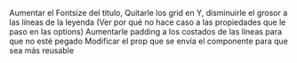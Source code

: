 Aumentar el Fontsize del titulo, Quitarle los grid en Y, disminuirle el grosor a las líneas de la leyenda (Ver por qué no hace caso a las propiedades que le paso en las options)
Aumentarle padding a los costados de las líneas para que no esté pegado
Modificar el prop que se envía el componente para que sea más reusable